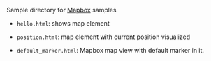 Sample directory for [Mapbox](mapbox.com) samples

- `hello.html`: shows map element

- `position.html`: map element with current position visualized

- `default_marker.html`: Mapbox map view with default marker in it.